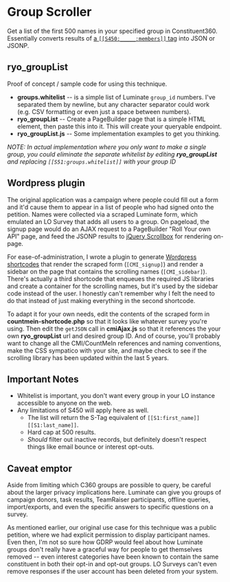 # Group Scroller
Get a list of the first 500 names in your specified group in Constituent360. Essentially converts results of [a `[[S450:_____:members]]` tag](https://webfiles.blackbaud.com/files/support/helpfiles/luminate-online/help/luminateonline.html#../Subsystems/S-Tags/Content/S-Tags/S450_Group_Information.html?TocPath=S-Tags%257CContacts%2520S-Tags%257C_____4) into JSON or JSONP.

## ryo_groupList
Proof of concept / sample code for using this technique.
- **groups.whitelist** -- is a simple list of Luminate `group_id` numbers. I've separated them by newline, but any character separator could work (e.g. CSV formatting or even just a space between numbers).
- **ryo_groupList** -- Create a PageBuilder page that is a simple HTML element, then paste this into it. This will create your queryable endpoint.
- **ryo_groupList.js** -- Some implementation examples to get you thinking.

_NOTE: In actual implementation where you only want to make a single group, you could eliminate the separate whitelist by editing **ryo_groupList** and replacing `[[S51:groups.whitelist]]` with your group ID_

## Wordpress plugin
The original application was a campaign where people could fill out a form and it'd cause them to appear in a list of people who had signed onto the petition. Names were collected via a scraped Luminate form, which emulated an LO Survey that adds all users to a group. On pageload, the signup page would do an AJAX request to a PageBuilder "Roll Your own API" page, and feed the JSONP results to [jQuery Scrollbox](http://github.com/wmh/jquery-scrollbox) for rendering on-page.

For ease-of-administration, I wrote a plugin to generate [Wordpress shortcodes](https://codex.wordpress.org/Shortcode_API) that render the scraped form (`[CMI_signup]`) and render a sidebar on the page that contains the scrolling names (`[CMI_sidebar]`). There's actually a third shortcode that enqueues the required JS libraries and create a container for the scrolling names, but it's used by the sidebar code instead of the user. I honestly can't remember why I felt the need to do that instead of just making everything in the second shortcode.

To adapt it for your own needs, edit the contents of the scraped form in **countmein-shortcode.php** so that it looks like whatever survey you're using. Then edit the `getJSON` call in **cmiAjax.js** so that it references the your own **ryo_groupList** url and desired group ID. And of course, you'll probably want to change all the CMI/CountMeIn references and naming conventions, make the CSS sympatico with your site, and maybe check to see if the scrolling library has been updated within the last 5 years.

## Important Notes
- Whitelist is important, you don't want every group in your LO instance accessible to anyone on the web.
- Any limitations of S450 will apply here as well.
  - The list will return the S-Tag equivalent of `[[S1:first_name]] [[S1:last_name]]`.
  - Hard cap at 500 results.
  - *Should* filter out inactive records, but definitely doesn't respect things like email bounce or interest opt-outs.

## Caveat emptor
Aside from limiting which C360 groups are possible to query, be careful about the larger privacy implications here. Luminate can give you groups of campaign donors, task results, TeamRaiser participants, offline queries, import/exports, and even the specific answers to specific questions on a survey.

As mentioned earlier, our original use case for this technique was a public petition, where we had explicit permission to display participant names. Even then, I'm not so sure how GDRP would feel about how Luminate groups don't really have a graceful way for people to get themselves removed -- even interest categories have been known to contain the same constituent in both their opt-in and opt-out groups. LO Surveys can't even remove responses if the user account has been deleted from your system. 
